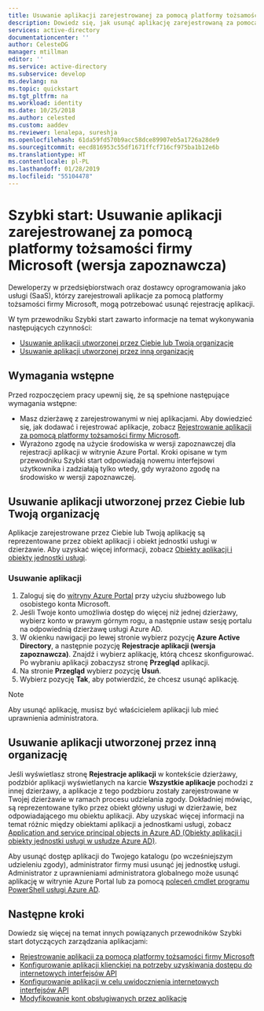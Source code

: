 ```yaml
---
title: Usuwanie aplikacji zarejestrowanej za pomocą platformy tożsamości firmy Microsoft | Azure
description: Dowiedz się, jak usunąć aplikację zarejestrowaną za pomocą platformy tożsamości firmy Microsoft.
services: active-directory
documentationcenter: ''
author: CelesteDG
manager: mtillman
editor: ''
ms.service: active-directory
ms.subservice: develop
ms.devlang: na
ms.topic: quickstart
ms.tgt_pltfrm: na
ms.workload: identity
ms.date: 10/25/2018
ms.author: celested
ms.custom: aaddev
ms.reviewer: lenalepa, sureshja
ms.openlocfilehash: 61da59fd570b9acc58dce89907eb5a1726a28de9
ms.sourcegitcommit: eecd816953c55df1671ffcf716cf975ba1b12e6b
ms.translationtype: HT
ms.contentlocale: pl-PL
ms.lasthandoff: 01/28/2019
ms.locfileid: "55104478"
---
```

# <a name="quickstart-remove-an-application-registered-with-the-microsoft-identity-platform-preview"></a>Szybki start: Usuwanie aplikacji zarejestrowanej za pomocą platformy tożsamości firmy Microsoft (wersja zapoznawcza)

Deweloperzy w przedsiębiorstwach oraz dostawcy oprogramowania jako usługi (SaaS), którzy zarejestrowali aplikacje za pomocą platformy tożsamości firmy Microsoft, mogą potrzebować usunąć rejestrację aplikacji.

W tym przewodniku Szybki start zawarto informacje na temat wykonywania następujących czynności:

* [Usuwanie aplikacji utworzonej przez Ciebie lub Twoją organizację](#remove-an-application-authored-by-your-organization)
* [Usuwanie aplikacji utworzonej przez inną organizację](#remove-an-application-authoried-by-another-organization)

## <a name="prerequisites"></a>Wymagania wstępne

Przed rozpoczęciem pracy upewnij się, że są spełnione następujące wymagania wstępne:

* Masz dzierżawę z zarejestrowanymi w niej aplikacjami. Aby dowiedzieć się, jak dodawać i rejestrować aplikacje, zobacz [Rejestrowanie aplikacji za pomocą platformy tożsamości firmy Microsoft](quickstart-register-app.md).
* Wyrażono zgodę na użycie środowiska w wersji zapoznawczej dla rejestracji aplikacji w witrynie Azure Portal. Kroki opisane w tym przewodniku Szybki start odpowiadają nowemu interfejsowi użytkownika i zadziałają tylko wtedy, gdy wyrażono zgodę na środowisko w wersji zapoznawczej.

## <a name="remove-an-application-authored-by-you-or-your-organization"></a>Usuwanie aplikacji utworzonej przez Ciebie lub Twoją organizację

Aplikacje zarejestrowane przez Ciebie lub Twoją aplikację są reprezentowane przez obiekt aplikacji i obiekt jednostki usługi w dzierżawie. Aby uzyskać więcej informacji, zobacz [Obiekty aplikacji i obiekty jednostki usługi](active-directory-application-objects.md).

### <a name="to-remove-an-application"></a>Usuwanie aplikacji

1. Zaloguj się do [witryny Azure Portal](https://portal.azure.com) przy użyciu służbowego lub osobistego konta Microsoft.
2. Jeśli Twoje konto umożliwia dostęp do więcej niż jednej dzierżawy, wybierz konto w prawym górnym rogu, a następnie ustaw sesję portalu na odpowiednią dzierżawę usługi Azure AD.
3. W okienku nawigacji po lewej stronie wybierz pozycję **Azure Active Directory**, a następnie pozycję **Rejestracje aplikacji (wersja zapoznawcza)**. Znajdź i wybierz aplikację, którą chcesz skonfigurować. Po wybraniu aplikacji zobaczysz stronę **Przegląd** aplikacji.
4. Na stronie **Przegląd** wybierz pozycję **Usuń**.
5. Wybierz pozycję **Tak**, aby potwierdzić, że chcesz usunąć aplikację.

  > [!NOTE]
  > Aby usunąć aplikację, musisz być właścicielem aplikacji lub mieć uprawnienia administratora.

## <a name="remove-an-application-authored-by-another-organization"></a>Usuwanie aplikacji utworzonej przez inną organizację

Jeśli wyświetlasz stronę **Rejestracje aplikacji** w kontekście dzierżawy, podzbiór aplikacji wyświetlanych na karcie **Wszystkie aplikacje** pochodzi z innej dzierżawy, a aplikacje z tego podzbioru zostały zarejestrowane w Twojej dzierżawie w ramach procesu udzielania zgody. Dokładniej mówiąc, są reprezentowane tylko przez obiekt główny usługi w dzierżawie, bez odpowiadającego mu obiektu aplikacji. Aby uzyskać więcej informacji na temat różnic między obiektami aplikacji a jednostkami usługi, zobacz [Application and service principal objects in Azure AD (Obiekty aplikacji i obiekty jednostki usługi w usłudze Azure AD)](active-directory-application-objects.md).

Aby usunąć dostęp aplikacji do Twojego katalogu (po wcześniejszym udzieleniu zgody), administrator firmy musi usunąć jej jednostkę usługi. Administrator z uprawnieniami administratora globalnego może usunąć aplikację w witrynie Azure Portal lub za pomocą [poleceń cmdlet programu PowerShell usługi Azure AD](https://go.microsoft.com/fwlink/?LinkId=294151).

## <a name="next-steps"></a>Następne kroki

Dowiedz się więcej na temat innych powiązanych przewodników Szybki start dotyczących zarządzania aplikacjami:

* [Rejestrowanie aplikacji za pomocą platformy tożsamości firmy Microsoft](quickstart-register-app.md)
* [Konfigurowanie aplikacji klienckiej na potrzeby uzyskiwania dostępu do internetowych interfejsów API](quickstart-configure-app-access-web-apis.md)
* [Konfigurowanie aplikacji w celu uwidocznienia internetowych interfejsów API](quickstart-configure-app-expose-web-apis.md)
* [Modyfikowanie kont obsługiwanych przez aplikację](quickstart-modify-supported-accounts.md)
